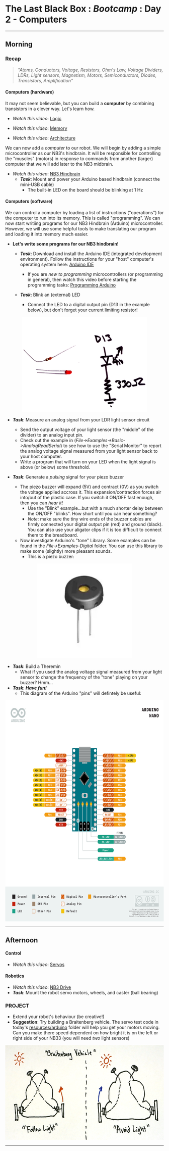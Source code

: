# The Last Black Box : *Bootcamp* : Day 2 - Computers

----------
## Morning

### Recap

> *"Atoms, Conductors, Voltage, Resistors, Ohm's Law, Voltage Dividers, LDRs, Light sensors, Magnetism, Motors, Semiconductors, Diodes, Transistors, Amplification"*

#### Computers (hardware)

It may not seem believable, but you can build a **computer** by combining transistors in a clever way. Let's learn how.

- *Watch this video*: [Logic](https://vimeo.com/1005128209)

- *Watch this video*: [Memory](https://vimeo.com/1005137172)

- *Watch this video*: [Architecture](https://vimeo.com/1005138634)

We can now add a *computer* to our robot. We will begin by adding a simple microcontroller as our NB3's hindbrain. It will be responsible for controlling the "muscles" (motors) in response to commands from another (larger) computer that we will add later to the NB3 midbrain.

- *Watch this video*: [NB3 Hindbrain](https://vimeo.com/1005064175)
  - ***Task***: Mount and power your Arduino based hindbrain (connect the mini-USB cable)
    - The built-in LED on the board should be blinking at 1 Hz

#### Computers (software)

We can control a computer by loading a list of instructions ("operations") for the computer to run into its memory. This is called "programming". We can now start writiing programs for our NB3 Hindbrain (Arduino) microcontroller. However, we will use some helpful tools to make translating our program and loading it into memory much easier.

- **Let's write some programs for our NB3 hindbrain!**

  - ***Task***: Download and install the Arduino IDE (integrated development environment). Follow the instructions for your "host" computer's operating system here: [Arduino IDE](https://www.arduino.cc/en/software)

    - If you are *new to programming* microcontrollers (or programming in general), then watch this video before starting the programming tasks: [Programming Arduino](https://vimeo.com/1005131993)

  - ***Task***: Blink an (external) LED 
    - Connect the LED to a digital output pin (D13 in the example below), but don't forget your current limiting resistor!

<p align="center">
<img src="../../../boxes/computers/_data/images/LED_driver_circuit.png" alt="LED driver" width="400" height="300">
</p>

  - ***Task***: Measure an analog signal from your LDR light sensor circuit
    - Send the output voltage of your light sensor (the "middle" of the divider) to an analog input pin.
    - Check out the example in (*File->Examples->Basic->AnalogReadSerial*) to see how to use the "Serial Monitor" to report the analog voltage signal measured from your light sensor back to your host computer.
    - Write a program that will turn on your LED when the light signal is above (or below) some threshold.

  - ***Task***: Generate a *pulsing* signal for your piezo buzzer
    - The piezo buzzer will expand (5V) and contract (0V) as you switch the voltage applied accross it. This expansion/contraction forces air into/out of the plastic case. If you switch it ON/OFF fast enough, then you can *hear it*!
      - Use the "Blink" example...but with a much shorter delay between the ON/OFF "blinks". How short until you can hear something?
      - *Note*: make sure the tiny wire ends of the buzzer cables are firmly connected your digital output pin (red) and ground (black). You can also use your aligator clips if it is too difficult to connect them to the breadboard.
    - Now investigate Arduino's "tone" Library. Some examples can be found in the *File->Examples-Digital* folder. You can use this library to make some (slightly) more pleasant sounds.
      - This is a piezo buzzer:

<p align="center">
<img src="../../../boxes/computers/_data/images/piezo_buzzer.png" alt="Piezo Buzzer" width="300" height="300">
</p>
 
  - ***Task***: Build a Theremin
    - What if you used the analog voltage signal measured from your light sensor to change the frequency of the "tone" playing on your buzzer? Hmm...
  - ***Task***: ***Have fun!***
    - This diagram of the Arduino "pins" will defintely be useful:

<p align="center">
<img src="../../../boxes/computers/_data/images/pinout_arduino_nano.png" alt="arduino pinout" width="650" height="700">
</p>

------------
## Afternoon

#### Control
- *Watch this video*: [Servos](https://vimeo.com/1005150863)

#### Robotics
- *Watch this video*: [NB3 Drive](https://vimeo.com/1005154927)
- ***Task***: Mount the robot servo motors, wheels, and caster (ball bearing)

### PROJECT
- Extend your robot's behaviour (be creative!)
- **Suggestion**: Try building a Braitenberg vehicle. The servo test code in today's [resources/arduino](resources/arduino/servo_test) folder will help you get your motors moving. Can you make there speed dependent on how bright it is on the left or right side of your NB33 (you will need *two* light sensors)

<p align="center">
<img src="../../../boxes/robotics/_data/images/braitenberg_vehicle.png" alt="Braitenberg Vehicle" width="600" height="300">
</p>

----
